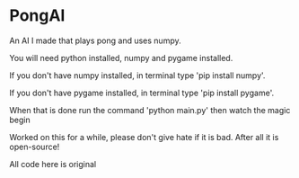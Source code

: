 # PongAI
An AI I made that plays pong and uses numpy.

You will need python installed, numpy and pygame installed.

If you don't have numpy installed, in terminal type 'pip install numpy'.

If you don't have pygame installed, in terminal type 'pip install pygame'.

When that is done run the command 'python main.py' then watch the magic begin

Worked on this for a while, please don't give hate if it is bad. After all it is open-source!

All code here is original
